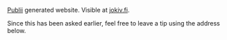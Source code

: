 [Publii](https://getpublii.com/) generated website. Visible at [jokiv.fi](https://jokiv.fi).

Since this has been asked earlier, feel free to leave a tip using the address below.

```

```



```
